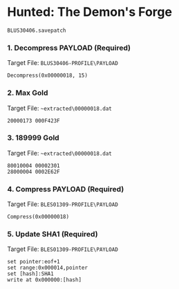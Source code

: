 #  Hunted: The Demon's Forge 

`BLUS30406.savepatch`

### 1. Decompress PAYLOAD (Required)

Target File: `BLUS30406-PROFILE\PAYLOAD`

```
Decompress(0x00000018, 15)
```

### 2. Max Gold

Target File: `~extracted\00000018.dat`

```
20000173 000F423F
```

### 3. 189999 Gold

Target File: `~extracted\00000018.dat`

```
80010004 00002301
28000004 0002E62F
```

### 4. Compress PAYLOAD (Required)

Target File: `BLES01309-PROFILE\PAYLOAD`

```
Compress(0x00000018)
```

### 5. Update SHA1 (Required)

Target File: `BLES01309-PROFILE\PAYLOAD`

```
set pointer:eof+1
set range:0x000014,pointer
set [hash]:SHA1
write at 0x000000:[hash]
```

